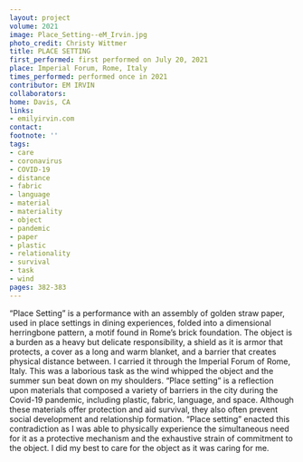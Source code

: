 ```yaml
---
layout: project
volume: 2021
image: Place_Setting--eM_Irvin.jpg
photo_credit: Christy Wittmer
title: PLACE SETTING
first_performed: first performed on July 20, 2021
place: Imperial Forum, Rome, Italy
times_performed: performed once in 2021
contributor: EM IRVIN
collaborators:
home: Davis, CA
links:
- emilyirvin.com
contact:
footnote: ''
tags:
- care
- coronavirus
- COVID-19
- distance
- fabric
- language
- material
- materiality
- object
- pandemic
- paper
- plastic
- relationality
- survival
- task
- wind
pages: 382-383
---
```


“Place Setting” is a performance with an assembly of golden straw paper, used in place settings in dining experiences, folded into a dimensional herringbone pattern, a motif found in Rome’s brick foundation. The object is a burden as a heavy but delicate responsibility, a shield as it is armor that protects, a cover as a long and warm blanket, and a barrier that creates physical distance between. I carried it through the Imperial Forum of Rome, Italy. This was a laborious task as the wind whipped the object and the summer sun beat down on my shoulders. “Place setting” is a reflection upon materials that composed a variety of barriers in the city during the Covid-19 pandemic, including plastic, fabric, language, and space. Although these materials offer protection and aid survival, they also often prevent social development and relationship formation. “Place setting” enacted this contradiction as I was able to physically experience the simultaneous need for it as a protective mechanism and the exhaustive strain of commitment to the object. I did my best to care for the object as it was caring for me.